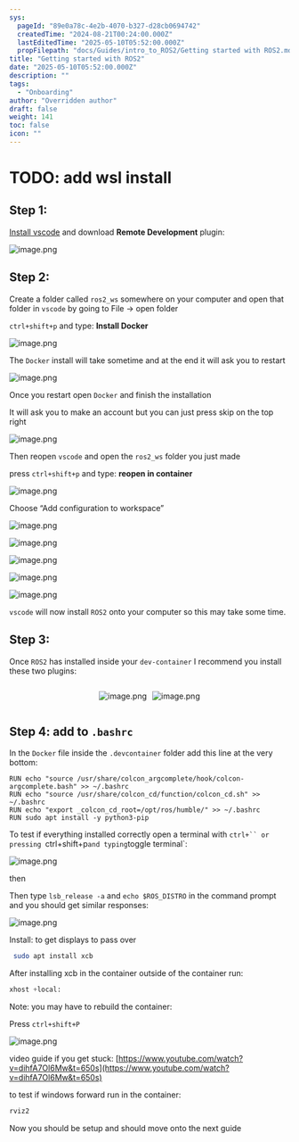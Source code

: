 ```yaml
---
sys:
  pageId: "89e0a78c-4e2b-4070-b327-d28cb0694742"
  createdTime: "2024-08-21T00:24:00.000Z"
  lastEditedTime: "2025-05-10T05:52:00.000Z"
  propFilepath: "docs/Guides/intro_to_ROS2/Getting started with ROS2.md"
title: "Getting started with ROS2"
date: "2025-05-10T05:52:00.000Z"
description: ""
tags:
  - "Onboarding"
author: "Overridden author"
draft: false
weight: 141
toc: false
icon: ""
---
```


# TODO: add wsl install

## Step 1:

[Install vscode](https://code.visualstudio.com/download) and download **Remote Development** plugin:

![image.png](https://prod-files-secure.s3.us-west-2.amazonaws.com/d518164a-d88e-44d1-a4ee-3adb3bd8bce0/efb52993-1881-4a40-b95e-6f020334f022/image.png?X-Amz-Algorithm=AWS4-HMAC-SHA256&X-Amz-Content-Sha256=UNSIGNED-PAYLOAD&X-Amz-Credential=ASIAZI2LB4663IDVUWFH%2F20250523%2Fus-west-2%2Fs3%2Faws4_request&X-Amz-Date=20250523T220820Z&X-Amz-Expires=3600&X-Amz-Security-Token=IQoJb3JpZ2luX2VjED4aCXVzLXdlc3QtMiJHMEUCIQDitn%2BswsfEW8BDee4qsNBCljPXDSvdktfbpYb369BWMwIgR%2BwDRBc3dNU4W1uquGVfvLEvZVq597FpkvyN2%2BLodVkqiAQI9%2F%2F%2F%2F%2F%2F%2F%2F%2F%2F%2FARAAGgw2Mzc0MjMxODM4MDUiDKC%2FMFynsy8YrBDQOCrcA6O7HD5LzDnVfOhmh6t9jtdKBcnR8y2fBjfO3kwpI4yGPzVIOGrhHb2nlh%2FtSM6XWLSllCu9Eagj1ouVF5UUzu4o46FaC%2FyhudGiYopZLpgjSrI7zuHVSjkrefsNXcgJ%2FLB6aE4HX8RSxxa8YlcNSihGsnqs4VNu9%2B6%2FIS7ZB%2FhsDIQItHw7yDIdFUN%2FrJSLeCuhFvbO6FSrf3oW8FqyzzqphXUDs5Pfzgw09JteVdE84ekFUTfOKtzuhE1Y2hgVcm%2BfKt4r3JYadr0inprgIXkHxAjYQjQPoFFrUuFN4NdepBfwZz%2BDgM3j65z0Jq58nHf21hawcU7TgCxg1ct4oufBeU5XMw0wDnweUymLRw3HSJvTDOYyVLlmNfLoZk6OEds%2BFwbv%2Bi6X5%2Fbd4B113NcOeLBfdvtmGFwn4cGE4iHZpW8fmdMC3wHnKKdHKCda6hvyBSZ98ivLK0bu0wPDryp0aG5HRqc73EHG%2FSLUdWIA%2BW7fvI2pUTaqjGRCpwbKtjywJkHkS40slflQcvSNBbLJHfE4Ol2%2Fb4BxpKENQvq40CylqP1DjDa7dqtH82FHDUshcaOr%2Fp7KSk7T8XWKWzlwEsqmMTB8ml7YMnqdvSPYTO396ffladkuX2qgML7Yw8EGOqUBdig3%2BgJ%2F%2Fgg%2BIM5WKX08CKI%2ByAJx0dVkYvLOBRZ2YfElZ8I5tg8Dwhu4PFJeMtnfdjRAA4pU9Mh9L6ygGjedqNTWDTvE2nc3HEoYzl2m1rh2tJATyJ2s%2FinVfCWyrTVRir8RZN3bcQzqrHQ6rIIKhonwqWcllKHZH%2F1LxNK7EaB%2B4hqWXwI2gZerZ%2Bwd9SECbfyCYXx0A5CZVxZY4EZ5UIyjlds4&X-Amz-Signature=04ed46fb20009eb791d0079b0a620df4f12cd947d8a3a4c4612efac603998fcf&X-Amz-SignedHeaders=host&x-id=GetObject)

## Step 2:

Create a folder called `ros2_ws` somewhere on your computer and open that folder in `vscode` by going to File → open folder 

`ctrl+shift+p` and type: **Install Docker**

![image.png](https://prod-files-secure.s3.us-west-2.amazonaws.com/d518164a-d88e-44d1-a4ee-3adb3bd8bce0/2269dc0e-1cd5-47ff-bceb-c04ad9b2eab0/image.png?X-Amz-Algorithm=AWS4-HMAC-SHA256&X-Amz-Content-Sha256=UNSIGNED-PAYLOAD&X-Amz-Credential=ASIAZI2LB4663IDVUWFH%2F20250523%2Fus-west-2%2Fs3%2Faws4_request&X-Amz-Date=20250523T220820Z&X-Amz-Expires=3600&X-Amz-Security-Token=IQoJb3JpZ2luX2VjED4aCXVzLXdlc3QtMiJHMEUCIQDitn%2BswsfEW8BDee4qsNBCljPXDSvdktfbpYb369BWMwIgR%2BwDRBc3dNU4W1uquGVfvLEvZVq597FpkvyN2%2BLodVkqiAQI9%2F%2F%2F%2F%2F%2F%2F%2F%2F%2F%2FARAAGgw2Mzc0MjMxODM4MDUiDKC%2FMFynsy8YrBDQOCrcA6O7HD5LzDnVfOhmh6t9jtdKBcnR8y2fBjfO3kwpI4yGPzVIOGrhHb2nlh%2FtSM6XWLSllCu9Eagj1ouVF5UUzu4o46FaC%2FyhudGiYopZLpgjSrI7zuHVSjkrefsNXcgJ%2FLB6aE4HX8RSxxa8YlcNSihGsnqs4VNu9%2B6%2FIS7ZB%2FhsDIQItHw7yDIdFUN%2FrJSLeCuhFvbO6FSrf3oW8FqyzzqphXUDs5Pfzgw09JteVdE84ekFUTfOKtzuhE1Y2hgVcm%2BfKt4r3JYadr0inprgIXkHxAjYQjQPoFFrUuFN4NdepBfwZz%2BDgM3j65z0Jq58nHf21hawcU7TgCxg1ct4oufBeU5XMw0wDnweUymLRw3HSJvTDOYyVLlmNfLoZk6OEds%2BFwbv%2Bi6X5%2Fbd4B113NcOeLBfdvtmGFwn4cGE4iHZpW8fmdMC3wHnKKdHKCda6hvyBSZ98ivLK0bu0wPDryp0aG5HRqc73EHG%2FSLUdWIA%2BW7fvI2pUTaqjGRCpwbKtjywJkHkS40slflQcvSNBbLJHfE4Ol2%2Fb4BxpKENQvq40CylqP1DjDa7dqtH82FHDUshcaOr%2Fp7KSk7T8XWKWzlwEsqmMTB8ml7YMnqdvSPYTO396ffladkuX2qgML7Yw8EGOqUBdig3%2BgJ%2F%2Fgg%2BIM5WKX08CKI%2ByAJx0dVkYvLOBRZ2YfElZ8I5tg8Dwhu4PFJeMtnfdjRAA4pU9Mh9L6ygGjedqNTWDTvE2nc3HEoYzl2m1rh2tJATyJ2s%2FinVfCWyrTVRir8RZN3bcQzqrHQ6rIIKhonwqWcllKHZH%2F1LxNK7EaB%2B4hqWXwI2gZerZ%2Bwd9SECbfyCYXx0A5CZVxZY4EZ5UIyjlds4&X-Amz-Signature=d7f14fd960db7eed7124d48f1a36f69d84e16287a028e0e25832666c315ce327&X-Amz-SignedHeaders=host&x-id=GetObject)

The `Docker` install will take sometime and at the end it will ask you to restart

![image.png](https://prod-files-secure.s3.us-west-2.amazonaws.com/d518164a-d88e-44d1-a4ee-3adb3bd8bce0/ed233f78-be33-4b1f-b89c-9c346c0e961e/image.png?X-Amz-Algorithm=AWS4-HMAC-SHA256&X-Amz-Content-Sha256=UNSIGNED-PAYLOAD&X-Amz-Credential=ASIAZI2LB4663IDVUWFH%2F20250523%2Fus-west-2%2Fs3%2Faws4_request&X-Amz-Date=20250523T220820Z&X-Amz-Expires=3600&X-Amz-Security-Token=IQoJb3JpZ2luX2VjED4aCXVzLXdlc3QtMiJHMEUCIQDitn%2BswsfEW8BDee4qsNBCljPXDSvdktfbpYb369BWMwIgR%2BwDRBc3dNU4W1uquGVfvLEvZVq597FpkvyN2%2BLodVkqiAQI9%2F%2F%2F%2F%2F%2F%2F%2F%2F%2F%2FARAAGgw2Mzc0MjMxODM4MDUiDKC%2FMFynsy8YrBDQOCrcA6O7HD5LzDnVfOhmh6t9jtdKBcnR8y2fBjfO3kwpI4yGPzVIOGrhHb2nlh%2FtSM6XWLSllCu9Eagj1ouVF5UUzu4o46FaC%2FyhudGiYopZLpgjSrI7zuHVSjkrefsNXcgJ%2FLB6aE4HX8RSxxa8YlcNSihGsnqs4VNu9%2B6%2FIS7ZB%2FhsDIQItHw7yDIdFUN%2FrJSLeCuhFvbO6FSrf3oW8FqyzzqphXUDs5Pfzgw09JteVdE84ekFUTfOKtzuhE1Y2hgVcm%2BfKt4r3JYadr0inprgIXkHxAjYQjQPoFFrUuFN4NdepBfwZz%2BDgM3j65z0Jq58nHf21hawcU7TgCxg1ct4oufBeU5XMw0wDnweUymLRw3HSJvTDOYyVLlmNfLoZk6OEds%2BFwbv%2Bi6X5%2Fbd4B113NcOeLBfdvtmGFwn4cGE4iHZpW8fmdMC3wHnKKdHKCda6hvyBSZ98ivLK0bu0wPDryp0aG5HRqc73EHG%2FSLUdWIA%2BW7fvI2pUTaqjGRCpwbKtjywJkHkS40slflQcvSNBbLJHfE4Ol2%2Fb4BxpKENQvq40CylqP1DjDa7dqtH82FHDUshcaOr%2Fp7KSk7T8XWKWzlwEsqmMTB8ml7YMnqdvSPYTO396ffladkuX2qgML7Yw8EGOqUBdig3%2BgJ%2F%2Fgg%2BIM5WKX08CKI%2ByAJx0dVkYvLOBRZ2YfElZ8I5tg8Dwhu4PFJeMtnfdjRAA4pU9Mh9L6ygGjedqNTWDTvE2nc3HEoYzl2m1rh2tJATyJ2s%2FinVfCWyrTVRir8RZN3bcQzqrHQ6rIIKhonwqWcllKHZH%2F1LxNK7EaB%2B4hqWXwI2gZerZ%2Bwd9SECbfyCYXx0A5CZVxZY4EZ5UIyjlds4&X-Amz-Signature=f576618d370bdde7f4b1cc19819d913653f25b37fcf036790251d38ceccd543d&X-Amz-SignedHeaders=host&x-id=GetObject)

Once you restart open `Docker` and finish the installation

It will ask you to make an account but you can just press skip on the top right

![image.png](https://prod-files-secure.s3.us-west-2.amazonaws.com/d518164a-d88e-44d1-a4ee-3adb3bd8bce0/21010ad9-1659-4fd9-9f59-9932a09b2a3d/image.png?X-Amz-Algorithm=AWS4-HMAC-SHA256&X-Amz-Content-Sha256=UNSIGNED-PAYLOAD&X-Amz-Credential=ASIAZI2LB4663IDVUWFH%2F20250523%2Fus-west-2%2Fs3%2Faws4_request&X-Amz-Date=20250523T220820Z&X-Amz-Expires=3600&X-Amz-Security-Token=IQoJb3JpZ2luX2VjED4aCXVzLXdlc3QtMiJHMEUCIQDitn%2BswsfEW8BDee4qsNBCljPXDSvdktfbpYb369BWMwIgR%2BwDRBc3dNU4W1uquGVfvLEvZVq597FpkvyN2%2BLodVkqiAQI9%2F%2F%2F%2F%2F%2F%2F%2F%2F%2F%2FARAAGgw2Mzc0MjMxODM4MDUiDKC%2FMFynsy8YrBDQOCrcA6O7HD5LzDnVfOhmh6t9jtdKBcnR8y2fBjfO3kwpI4yGPzVIOGrhHb2nlh%2FtSM6XWLSllCu9Eagj1ouVF5UUzu4o46FaC%2FyhudGiYopZLpgjSrI7zuHVSjkrefsNXcgJ%2FLB6aE4HX8RSxxa8YlcNSihGsnqs4VNu9%2B6%2FIS7ZB%2FhsDIQItHw7yDIdFUN%2FrJSLeCuhFvbO6FSrf3oW8FqyzzqphXUDs5Pfzgw09JteVdE84ekFUTfOKtzuhE1Y2hgVcm%2BfKt4r3JYadr0inprgIXkHxAjYQjQPoFFrUuFN4NdepBfwZz%2BDgM3j65z0Jq58nHf21hawcU7TgCxg1ct4oufBeU5XMw0wDnweUymLRw3HSJvTDOYyVLlmNfLoZk6OEds%2BFwbv%2Bi6X5%2Fbd4B113NcOeLBfdvtmGFwn4cGE4iHZpW8fmdMC3wHnKKdHKCda6hvyBSZ98ivLK0bu0wPDryp0aG5HRqc73EHG%2FSLUdWIA%2BW7fvI2pUTaqjGRCpwbKtjywJkHkS40slflQcvSNBbLJHfE4Ol2%2Fb4BxpKENQvq40CylqP1DjDa7dqtH82FHDUshcaOr%2Fp7KSk7T8XWKWzlwEsqmMTB8ml7YMnqdvSPYTO396ffladkuX2qgML7Yw8EGOqUBdig3%2BgJ%2F%2Fgg%2BIM5WKX08CKI%2ByAJx0dVkYvLOBRZ2YfElZ8I5tg8Dwhu4PFJeMtnfdjRAA4pU9Mh9L6ygGjedqNTWDTvE2nc3HEoYzl2m1rh2tJATyJ2s%2FinVfCWyrTVRir8RZN3bcQzqrHQ6rIIKhonwqWcllKHZH%2F1LxNK7EaB%2B4hqWXwI2gZerZ%2Bwd9SECbfyCYXx0A5CZVxZY4EZ5UIyjlds4&X-Amz-Signature=65cf5b808b1420969bfb24871e7009920978770b49acffa22d7b1b98218d30a1&X-Amz-SignedHeaders=host&x-id=GetObject)

Then reopen `vscode` and open the `ros2_ws` folder you just made

press `ctrl+shift+p` and type: **reopen in container**

![image.png](https://prod-files-secure.s3.us-west-2.amazonaws.com/d518164a-d88e-44d1-a4ee-3adb3bd8bce0/4e93b8c2-41ad-488c-8095-c74205196118/image.png?X-Amz-Algorithm=AWS4-HMAC-SHA256&X-Amz-Content-Sha256=UNSIGNED-PAYLOAD&X-Amz-Credential=ASIAZI2LB4663IDVUWFH%2F20250523%2Fus-west-2%2Fs3%2Faws4_request&X-Amz-Date=20250523T220820Z&X-Amz-Expires=3600&X-Amz-Security-Token=IQoJb3JpZ2luX2VjED4aCXVzLXdlc3QtMiJHMEUCIQDitn%2BswsfEW8BDee4qsNBCljPXDSvdktfbpYb369BWMwIgR%2BwDRBc3dNU4W1uquGVfvLEvZVq597FpkvyN2%2BLodVkqiAQI9%2F%2F%2F%2F%2F%2F%2F%2F%2F%2F%2FARAAGgw2Mzc0MjMxODM4MDUiDKC%2FMFynsy8YrBDQOCrcA6O7HD5LzDnVfOhmh6t9jtdKBcnR8y2fBjfO3kwpI4yGPzVIOGrhHb2nlh%2FtSM6XWLSllCu9Eagj1ouVF5UUzu4o46FaC%2FyhudGiYopZLpgjSrI7zuHVSjkrefsNXcgJ%2FLB6aE4HX8RSxxa8YlcNSihGsnqs4VNu9%2B6%2FIS7ZB%2FhsDIQItHw7yDIdFUN%2FrJSLeCuhFvbO6FSrf3oW8FqyzzqphXUDs5Pfzgw09JteVdE84ekFUTfOKtzuhE1Y2hgVcm%2BfKt4r3JYadr0inprgIXkHxAjYQjQPoFFrUuFN4NdepBfwZz%2BDgM3j65z0Jq58nHf21hawcU7TgCxg1ct4oufBeU5XMw0wDnweUymLRw3HSJvTDOYyVLlmNfLoZk6OEds%2BFwbv%2Bi6X5%2Fbd4B113NcOeLBfdvtmGFwn4cGE4iHZpW8fmdMC3wHnKKdHKCda6hvyBSZ98ivLK0bu0wPDryp0aG5HRqc73EHG%2FSLUdWIA%2BW7fvI2pUTaqjGRCpwbKtjywJkHkS40slflQcvSNBbLJHfE4Ol2%2Fb4BxpKENQvq40CylqP1DjDa7dqtH82FHDUshcaOr%2Fp7KSk7T8XWKWzlwEsqmMTB8ml7YMnqdvSPYTO396ffladkuX2qgML7Yw8EGOqUBdig3%2BgJ%2F%2Fgg%2BIM5WKX08CKI%2ByAJx0dVkYvLOBRZ2YfElZ8I5tg8Dwhu4PFJeMtnfdjRAA4pU9Mh9L6ygGjedqNTWDTvE2nc3HEoYzl2m1rh2tJATyJ2s%2FinVfCWyrTVRir8RZN3bcQzqrHQ6rIIKhonwqWcllKHZH%2F1LxNK7EaB%2B4hqWXwI2gZerZ%2Bwd9SECbfyCYXx0A5CZVxZY4EZ5UIyjlds4&X-Amz-Signature=2ba3d674f2ff0115b455dca2fa510fde6a5d76440870730dfa5e76037a74e5d7&X-Amz-SignedHeaders=host&x-id=GetObject)

Choose “Add configuration to workspace”

![image.png](https://prod-files-secure.s3.us-west-2.amazonaws.com/d518164a-d88e-44d1-a4ee-3adb3bd8bce0/9560b282-5060-4989-ba37-97e7b2c22476/image.png?X-Amz-Algorithm=AWS4-HMAC-SHA256&X-Amz-Content-Sha256=UNSIGNED-PAYLOAD&X-Amz-Credential=ASIAZI2LB4663IDVUWFH%2F20250523%2Fus-west-2%2Fs3%2Faws4_request&X-Amz-Date=20250523T220820Z&X-Amz-Expires=3600&X-Amz-Security-Token=IQoJb3JpZ2luX2VjED4aCXVzLXdlc3QtMiJHMEUCIQDitn%2BswsfEW8BDee4qsNBCljPXDSvdktfbpYb369BWMwIgR%2BwDRBc3dNU4W1uquGVfvLEvZVq597FpkvyN2%2BLodVkqiAQI9%2F%2F%2F%2F%2F%2F%2F%2F%2F%2F%2FARAAGgw2Mzc0MjMxODM4MDUiDKC%2FMFynsy8YrBDQOCrcA6O7HD5LzDnVfOhmh6t9jtdKBcnR8y2fBjfO3kwpI4yGPzVIOGrhHb2nlh%2FtSM6XWLSllCu9Eagj1ouVF5UUzu4o46FaC%2FyhudGiYopZLpgjSrI7zuHVSjkrefsNXcgJ%2FLB6aE4HX8RSxxa8YlcNSihGsnqs4VNu9%2B6%2FIS7ZB%2FhsDIQItHw7yDIdFUN%2FrJSLeCuhFvbO6FSrf3oW8FqyzzqphXUDs5Pfzgw09JteVdE84ekFUTfOKtzuhE1Y2hgVcm%2BfKt4r3JYadr0inprgIXkHxAjYQjQPoFFrUuFN4NdepBfwZz%2BDgM3j65z0Jq58nHf21hawcU7TgCxg1ct4oufBeU5XMw0wDnweUymLRw3HSJvTDOYyVLlmNfLoZk6OEds%2BFwbv%2Bi6X5%2Fbd4B113NcOeLBfdvtmGFwn4cGE4iHZpW8fmdMC3wHnKKdHKCda6hvyBSZ98ivLK0bu0wPDryp0aG5HRqc73EHG%2FSLUdWIA%2BW7fvI2pUTaqjGRCpwbKtjywJkHkS40slflQcvSNBbLJHfE4Ol2%2Fb4BxpKENQvq40CylqP1DjDa7dqtH82FHDUshcaOr%2Fp7KSk7T8XWKWzlwEsqmMTB8ml7YMnqdvSPYTO396ffladkuX2qgML7Yw8EGOqUBdig3%2BgJ%2F%2Fgg%2BIM5WKX08CKI%2ByAJx0dVkYvLOBRZ2YfElZ8I5tg8Dwhu4PFJeMtnfdjRAA4pU9Mh9L6ygGjedqNTWDTvE2nc3HEoYzl2m1rh2tJATyJ2s%2FinVfCWyrTVRir8RZN3bcQzqrHQ6rIIKhonwqWcllKHZH%2F1LxNK7EaB%2B4hqWXwI2gZerZ%2Bwd9SECbfyCYXx0A5CZVxZY4EZ5UIyjlds4&X-Amz-Signature=e9d360d76c3e87de32883bb698ccc21c407bbeb83e118c96db1246df16e5d74b&X-Amz-SignedHeaders=host&x-id=GetObject)

![image.png](https://prod-files-secure.s3.us-west-2.amazonaws.com/d518164a-d88e-44d1-a4ee-3adb3bd8bce0/2ee63f81-886b-48e8-a553-dc6e5eac99e4/image.png?X-Amz-Algorithm=AWS4-HMAC-SHA256&X-Amz-Content-Sha256=UNSIGNED-PAYLOAD&X-Amz-Credential=ASIAZI2LB4663IDVUWFH%2F20250523%2Fus-west-2%2Fs3%2Faws4_request&X-Amz-Date=20250523T220820Z&X-Amz-Expires=3600&X-Amz-Security-Token=IQoJb3JpZ2luX2VjED4aCXVzLXdlc3QtMiJHMEUCIQDitn%2BswsfEW8BDee4qsNBCljPXDSvdktfbpYb369BWMwIgR%2BwDRBc3dNU4W1uquGVfvLEvZVq597FpkvyN2%2BLodVkqiAQI9%2F%2F%2F%2F%2F%2F%2F%2F%2F%2F%2FARAAGgw2Mzc0MjMxODM4MDUiDKC%2FMFynsy8YrBDQOCrcA6O7HD5LzDnVfOhmh6t9jtdKBcnR8y2fBjfO3kwpI4yGPzVIOGrhHb2nlh%2FtSM6XWLSllCu9Eagj1ouVF5UUzu4o46FaC%2FyhudGiYopZLpgjSrI7zuHVSjkrefsNXcgJ%2FLB6aE4HX8RSxxa8YlcNSihGsnqs4VNu9%2B6%2FIS7ZB%2FhsDIQItHw7yDIdFUN%2FrJSLeCuhFvbO6FSrf3oW8FqyzzqphXUDs5Pfzgw09JteVdE84ekFUTfOKtzuhE1Y2hgVcm%2BfKt4r3JYadr0inprgIXkHxAjYQjQPoFFrUuFN4NdepBfwZz%2BDgM3j65z0Jq58nHf21hawcU7TgCxg1ct4oufBeU5XMw0wDnweUymLRw3HSJvTDOYyVLlmNfLoZk6OEds%2BFwbv%2Bi6X5%2Fbd4B113NcOeLBfdvtmGFwn4cGE4iHZpW8fmdMC3wHnKKdHKCda6hvyBSZ98ivLK0bu0wPDryp0aG5HRqc73EHG%2FSLUdWIA%2BW7fvI2pUTaqjGRCpwbKtjywJkHkS40slflQcvSNBbLJHfE4Ol2%2Fb4BxpKENQvq40CylqP1DjDa7dqtH82FHDUshcaOr%2Fp7KSk7T8XWKWzlwEsqmMTB8ml7YMnqdvSPYTO396ffladkuX2qgML7Yw8EGOqUBdig3%2BgJ%2F%2Fgg%2BIM5WKX08CKI%2ByAJx0dVkYvLOBRZ2YfElZ8I5tg8Dwhu4PFJeMtnfdjRAA4pU9Mh9L6ygGjedqNTWDTvE2nc3HEoYzl2m1rh2tJATyJ2s%2FinVfCWyrTVRir8RZN3bcQzqrHQ6rIIKhonwqWcllKHZH%2F1LxNK7EaB%2B4hqWXwI2gZerZ%2Bwd9SECbfyCYXx0A5CZVxZY4EZ5UIyjlds4&X-Amz-Signature=ccf6d22564ed4c247b91b764e1c0a0947b6cf8507b4f668dd0a3f701886a0a2b&X-Amz-SignedHeaders=host&x-id=GetObject)

![image.png](https://prod-files-secure.s3.us-west-2.amazonaws.com/d518164a-d88e-44d1-a4ee-3adb3bd8bce0/ae1580b2-b048-407e-aed9-b584224a7a04/image.png?X-Amz-Algorithm=AWS4-HMAC-SHA256&X-Amz-Content-Sha256=UNSIGNED-PAYLOAD&X-Amz-Credential=ASIAZI2LB4663IDVUWFH%2F20250523%2Fus-west-2%2Fs3%2Faws4_request&X-Amz-Date=20250523T220820Z&X-Amz-Expires=3600&X-Amz-Security-Token=IQoJb3JpZ2luX2VjED4aCXVzLXdlc3QtMiJHMEUCIQDitn%2BswsfEW8BDee4qsNBCljPXDSvdktfbpYb369BWMwIgR%2BwDRBc3dNU4W1uquGVfvLEvZVq597FpkvyN2%2BLodVkqiAQI9%2F%2F%2F%2F%2F%2F%2F%2F%2F%2F%2FARAAGgw2Mzc0MjMxODM4MDUiDKC%2FMFynsy8YrBDQOCrcA6O7HD5LzDnVfOhmh6t9jtdKBcnR8y2fBjfO3kwpI4yGPzVIOGrhHb2nlh%2FtSM6XWLSllCu9Eagj1ouVF5UUzu4o46FaC%2FyhudGiYopZLpgjSrI7zuHVSjkrefsNXcgJ%2FLB6aE4HX8RSxxa8YlcNSihGsnqs4VNu9%2B6%2FIS7ZB%2FhsDIQItHw7yDIdFUN%2FrJSLeCuhFvbO6FSrf3oW8FqyzzqphXUDs5Pfzgw09JteVdE84ekFUTfOKtzuhE1Y2hgVcm%2BfKt4r3JYadr0inprgIXkHxAjYQjQPoFFrUuFN4NdepBfwZz%2BDgM3j65z0Jq58nHf21hawcU7TgCxg1ct4oufBeU5XMw0wDnweUymLRw3HSJvTDOYyVLlmNfLoZk6OEds%2BFwbv%2Bi6X5%2Fbd4B113NcOeLBfdvtmGFwn4cGE4iHZpW8fmdMC3wHnKKdHKCda6hvyBSZ98ivLK0bu0wPDryp0aG5HRqc73EHG%2FSLUdWIA%2BW7fvI2pUTaqjGRCpwbKtjywJkHkS40slflQcvSNBbLJHfE4Ol2%2Fb4BxpKENQvq40CylqP1DjDa7dqtH82FHDUshcaOr%2Fp7KSk7T8XWKWzlwEsqmMTB8ml7YMnqdvSPYTO396ffladkuX2qgML7Yw8EGOqUBdig3%2BgJ%2F%2Fgg%2BIM5WKX08CKI%2ByAJx0dVkYvLOBRZ2YfElZ8I5tg8Dwhu4PFJeMtnfdjRAA4pU9Mh9L6ygGjedqNTWDTvE2nc3HEoYzl2m1rh2tJATyJ2s%2FinVfCWyrTVRir8RZN3bcQzqrHQ6rIIKhonwqWcllKHZH%2F1LxNK7EaB%2B4hqWXwI2gZerZ%2Bwd9SECbfyCYXx0A5CZVxZY4EZ5UIyjlds4&X-Amz-Signature=a5d7849f2321968ab885681e105615e88ca95b6f2a8f52e4afaddbd70ed54b6b&X-Amz-SignedHeaders=host&x-id=GetObject)

![image.png](https://prod-files-secure.s3.us-west-2.amazonaws.com/d518164a-d88e-44d1-a4ee-3adb3bd8bce0/53255b28-f75e-430f-b9e3-c0ac8577e42b/image.png?X-Amz-Algorithm=AWS4-HMAC-SHA256&X-Amz-Content-Sha256=UNSIGNED-PAYLOAD&X-Amz-Credential=ASIAZI2LB4663IDVUWFH%2F20250523%2Fus-west-2%2Fs3%2Faws4_request&X-Amz-Date=20250523T220820Z&X-Amz-Expires=3600&X-Amz-Security-Token=IQoJb3JpZ2luX2VjED4aCXVzLXdlc3QtMiJHMEUCIQDitn%2BswsfEW8BDee4qsNBCljPXDSvdktfbpYb369BWMwIgR%2BwDRBc3dNU4W1uquGVfvLEvZVq597FpkvyN2%2BLodVkqiAQI9%2F%2F%2F%2F%2F%2F%2F%2F%2F%2F%2FARAAGgw2Mzc0MjMxODM4MDUiDKC%2FMFynsy8YrBDQOCrcA6O7HD5LzDnVfOhmh6t9jtdKBcnR8y2fBjfO3kwpI4yGPzVIOGrhHb2nlh%2FtSM6XWLSllCu9Eagj1ouVF5UUzu4o46FaC%2FyhudGiYopZLpgjSrI7zuHVSjkrefsNXcgJ%2FLB6aE4HX8RSxxa8YlcNSihGsnqs4VNu9%2B6%2FIS7ZB%2FhsDIQItHw7yDIdFUN%2FrJSLeCuhFvbO6FSrf3oW8FqyzzqphXUDs5Pfzgw09JteVdE84ekFUTfOKtzuhE1Y2hgVcm%2BfKt4r3JYadr0inprgIXkHxAjYQjQPoFFrUuFN4NdepBfwZz%2BDgM3j65z0Jq58nHf21hawcU7TgCxg1ct4oufBeU5XMw0wDnweUymLRw3HSJvTDOYyVLlmNfLoZk6OEds%2BFwbv%2Bi6X5%2Fbd4B113NcOeLBfdvtmGFwn4cGE4iHZpW8fmdMC3wHnKKdHKCda6hvyBSZ98ivLK0bu0wPDryp0aG5HRqc73EHG%2FSLUdWIA%2BW7fvI2pUTaqjGRCpwbKtjywJkHkS40slflQcvSNBbLJHfE4Ol2%2Fb4BxpKENQvq40CylqP1DjDa7dqtH82FHDUshcaOr%2Fp7KSk7T8XWKWzlwEsqmMTB8ml7YMnqdvSPYTO396ffladkuX2qgML7Yw8EGOqUBdig3%2BgJ%2F%2Fgg%2BIM5WKX08CKI%2ByAJx0dVkYvLOBRZ2YfElZ8I5tg8Dwhu4PFJeMtnfdjRAA4pU9Mh9L6ygGjedqNTWDTvE2nc3HEoYzl2m1rh2tJATyJ2s%2FinVfCWyrTVRir8RZN3bcQzqrHQ6rIIKhonwqWcllKHZH%2F1LxNK7EaB%2B4hqWXwI2gZerZ%2Bwd9SECbfyCYXx0A5CZVxZY4EZ5UIyjlds4&X-Amz-Signature=95533fdeca4665110b3827c7dce9227c56295570dc16f3ced989d4abb3f5ca22&X-Amz-SignedHeaders=host&x-id=GetObject)

![image.png](https://prod-files-secure.s3.us-west-2.amazonaws.com/d518164a-d88e-44d1-a4ee-3adb3bd8bce0/7c562767-5af9-4ffb-97d1-327bcdf4ee00/image.png?X-Amz-Algorithm=AWS4-HMAC-SHA256&X-Amz-Content-Sha256=UNSIGNED-PAYLOAD&X-Amz-Credential=ASIAZI2LB4663IDVUWFH%2F20250523%2Fus-west-2%2Fs3%2Faws4_request&X-Amz-Date=20250523T220820Z&X-Amz-Expires=3600&X-Amz-Security-Token=IQoJb3JpZ2luX2VjED4aCXVzLXdlc3QtMiJHMEUCIQDitn%2BswsfEW8BDee4qsNBCljPXDSvdktfbpYb369BWMwIgR%2BwDRBc3dNU4W1uquGVfvLEvZVq597FpkvyN2%2BLodVkqiAQI9%2F%2F%2F%2F%2F%2F%2F%2F%2F%2F%2FARAAGgw2Mzc0MjMxODM4MDUiDKC%2FMFynsy8YrBDQOCrcA6O7HD5LzDnVfOhmh6t9jtdKBcnR8y2fBjfO3kwpI4yGPzVIOGrhHb2nlh%2FtSM6XWLSllCu9Eagj1ouVF5UUzu4o46FaC%2FyhudGiYopZLpgjSrI7zuHVSjkrefsNXcgJ%2FLB6aE4HX8RSxxa8YlcNSihGsnqs4VNu9%2B6%2FIS7ZB%2FhsDIQItHw7yDIdFUN%2FrJSLeCuhFvbO6FSrf3oW8FqyzzqphXUDs5Pfzgw09JteVdE84ekFUTfOKtzuhE1Y2hgVcm%2BfKt4r3JYadr0inprgIXkHxAjYQjQPoFFrUuFN4NdepBfwZz%2BDgM3j65z0Jq58nHf21hawcU7TgCxg1ct4oufBeU5XMw0wDnweUymLRw3HSJvTDOYyVLlmNfLoZk6OEds%2BFwbv%2Bi6X5%2Fbd4B113NcOeLBfdvtmGFwn4cGE4iHZpW8fmdMC3wHnKKdHKCda6hvyBSZ98ivLK0bu0wPDryp0aG5HRqc73EHG%2FSLUdWIA%2BW7fvI2pUTaqjGRCpwbKtjywJkHkS40slflQcvSNBbLJHfE4Ol2%2Fb4BxpKENQvq40CylqP1DjDa7dqtH82FHDUshcaOr%2Fp7KSk7T8XWKWzlwEsqmMTB8ml7YMnqdvSPYTO396ffladkuX2qgML7Yw8EGOqUBdig3%2BgJ%2F%2Fgg%2BIM5WKX08CKI%2ByAJx0dVkYvLOBRZ2YfElZ8I5tg8Dwhu4PFJeMtnfdjRAA4pU9Mh9L6ygGjedqNTWDTvE2nc3HEoYzl2m1rh2tJATyJ2s%2FinVfCWyrTVRir8RZN3bcQzqrHQ6rIIKhonwqWcllKHZH%2F1LxNK7EaB%2B4hqWXwI2gZerZ%2Bwd9SECbfyCYXx0A5CZVxZY4EZ5UIyjlds4&X-Amz-Signature=dca957a0843844bdd5408e8ffcf214f0a4f67753aedd0dc24c1bcb3c38844e8a&X-Amz-SignedHeaders=host&x-id=GetObject)

`vscode` will now install `ROS2` onto your computer so this may take some time.

## Step 3:

Once `ROS2` has installed inside your `dev-container` I recommend you install these two plugins:

<div style="display: flex;flex-direction: row; column-gap:10px; max-width: 630px;justify-content: center;">
<div>

![image.png](https://prod-files-secure.s3.us-west-2.amazonaws.com/d518164a-d88e-44d1-a4ee-3adb3bd8bce0/3fc3d550-5a54-4ba1-ba6b-faa01cdb7369/image.png?X-Amz-Algorithm=AWS4-HMAC-SHA256&X-Amz-Content-Sha256=UNSIGNED-PAYLOAD&X-Amz-Credential=ASIAZI2LB466247XDDVQ%2F20250523%2Fus-west-2%2Fs3%2Faws4_request&X-Amz-Date=20250523T220823Z&X-Amz-Expires=3600&X-Amz-Security-Token=IQoJb3JpZ2luX2VjED4aCXVzLXdlc3QtMiJHMEUCIE0V5v9JSWnzE22LmV9h3ZIJWYCB9cBV7VPBA9mxC1LfAiEAtFbp%2BUDv%2FTLznj7O1ds4SCbQO5L%2BGZ7wVizUvl%2BoekQqiAQI9%2F%2F%2F%2F%2F%2F%2F%2F%2F%2F%2FARAAGgw2Mzc0MjMxODM4MDUiDI6Jg7n4%2BFAaXyzYYircAz%2FAldGOfuntXo78UYhOZBN6QqgOS%2Bq67DHoFpQ%2BFutquJkVynQDH9qYIP3HoBKaju9M7DtQxU2MuCY2qMXmP%2BcwApc3gk0omIF%2FLuQFnkGbkhM8W30R%2Fwbur%2B2J7heaOn8VXuu%2B%2BXIFMwagqeiigQtFlEZm6YooB8pnh3SIRLKwvejsY%2FtRJD7CySfRE5VmXKdEj%2F%2FuEmF6qpcg2S7iiafnKA2yIxrPBwIIdxWTpaJFEmIXVKWg%2FizzaxaTl%2BlGXGV4PHLTbiggaUAzSiLb4N4AaPhGTE6eb%2FIfgTk1dvrLWN6YzSMIStMULFL2X8IXJpDUT%2BmbSe8DgPiPWXOlDKqwM1Pmu6ptvft2A7I1O0PjDltLMDi5PObQiG0b4UJ5HU%2BAfASi899UGpdQCUa0pGWBlSzp0oDieMHc3d%2Fpue5N3FzwN6TiaQSqlON9BaS3fHMvhb9wnEo5r4aKs89Jl9mHw%2B7eFJ1EzcFI4T9icj07jU5O06PtPjjsfbZEgqFV8svMxYteSmitvNtbF2Jp6OwbfhfaTxatTArw39j8aG3a3ACAjR1VebYscOR0fbOk1KokL0wKl2GNpWo2ET04ZUcYWOR%2B7eLwNGgh87atvzZRs6DEdcksPnkWunQwMPnXw8EGOqUBQvfsaNNWp9X7rvRCYXYt7J%2BOMhRhfGtZVpohmhGVOQxKLHc5%2FavMlcuoKYxHhQe2ZTGiOK4Ry3UTBNcjIQXDvXLnZHEW56nIx4UQeJdOUKJw329TgUr8%2FWNFe%2FTk8T0lSa3FD%2BW7N1sQBU%2FKKdGJpCSlVcj1uiEYLm2Mzibv5ioFDO87eh3SBnNr7wRUNeao6bNWcvd0G2oiX%2F1e7KP4UOc18kgs&X-Amz-Signature=95e2875a98b54c93cc1526abd61acaa611972cffedccf06ae7d817cf4d8093a7&X-Amz-SignedHeaders=host&x-id=GetObject)

</div>
<div>

![image.png](https://prod-files-secure.s3.us-west-2.amazonaws.com/d518164a-d88e-44d1-a4ee-3adb3bd8bce0/d994cc66-13c2-4093-a5a3-f84cf4601a82/image.png?X-Amz-Algorithm=AWS4-HMAC-SHA256&X-Amz-Content-Sha256=UNSIGNED-PAYLOAD&X-Amz-Credential=ASIAZI2LB466XCKYPHMN%2F20250523%2Fus-west-2%2Fs3%2Faws4_request&X-Amz-Date=20250523T220823Z&X-Amz-Expires=3600&X-Amz-Security-Token=IQoJb3JpZ2luX2VjED4aCXVzLXdlc3QtMiJHMEUCIQD3FGzSlBMrvT8mIh4KX0pTcXJ0J5w91%2FhkRSXH%2FqcHNwIgVKzSF3FCdM1bdd5BCD3I9yqRmrST%2BnAxQnKTRQNEku0qiAQI9%2F%2F%2F%2F%2F%2F%2F%2F%2F%2F%2FARAAGgw2Mzc0MjMxODM4MDUiDLzvuoooiOHqs%2FXv1SrcAxRDARskfO3BOeErPUVuOX9LMC%2FIayADZ%2Fbl1PgHVCYMFBGwLzwQDeE%2FwHTYLBLlKfWuWZRibe728SpA2uNjK0zkCnMIy4ocROq4tSlf6VNKvgqyYa38ubNjALZSfvCfmp8LBBaGh7EIIz0Kl4za6GMOprULqED83OGgvOVic2NGboGi5k%2BEbU9062hhv8qOBplOor6f48P8gYAl2YzZZWV7USNBHmuyGC1lKGNdtlBlbut1Apjm2sX7BirH079bo8qV00Z%2BQ%2ByfhyYi2HPR3ln25MyDIyoqKaQpz4eI8G24QgQS8N6iyoKD3DE2k1uK03Hg6%2BcBhXe1IXPEdr70ldKgfgWmcRplF8SyhZVhGWcJ70vnfkiMw7h5b0OBMxdDiZoNMyGQ0R6QYF7kwJ9kfdSz7CNBB2iPWmXHf31On9rW%2FNiAz%2FaRnyb9vK5RrVVZ1geEuDhTe85Wr%2B2q5G2N%2FCb%2BCNeaLIwPnIdSeM%2FPGnkGQ2rSE7qIQTQ%2B1cUSMnxX4Ao6tMoQTc4V%2FxGv%2BqBDD69pYC15gsyBZi9OUkFSAddwJsLl8L28%2FUisglDkM%2FtnCO6lVu%2BwVwDH5pAsaEOQvsTeqxxpzf5ingcg2JSHIvTX82WwCktbpETfZKeiMPHXw8EGOqUB9S4op5Y6WVHkL7n0rMBVQG4wB%2Be8898sLWNflx77%2BXWVgIFQHGcNrDAJL1%2BlB9pmcdpSmm14rVRbANgBCduKl4LOD5F%2BNWHOt9Keyx2XXnTgrnHCOaRPqkedioCdjQhXgL4Wk5uwTu%2F3D1IaIsL05SIzopulleU543azvKO08UvK2Wg%2Fi74YU5ASVlAZN19s81D2NvvG0X%2Fo9HKLnGc%2BI2a4ESwQ&X-Amz-Signature=54738c6ef5ccdef88b1fb7f723bfd5fb44a37c5fa1563fa68a653f7652132c57&X-Amz-SignedHeaders=host&x-id=GetObject)

</div>
</div>

## Step 4: add to `.bashrc`

In the `Docker` file inside the `.devcontainer` folder add this line at the very bottom: 

```docker
RUN echo "source /usr/share/colcon_argcomplete/hook/colcon-argcomplete.bash" >> ~/.bashrc
RUN echo "source /usr/share/colcon_cd/function/colcon_cd.sh" >> ~/.bashrc
RUN echo "export _colcon_cd_root=/opt/ros/humble/" >> ~/.bashrc
RUN sudo apt install -y python3-pip 
```

To test if everything installed correctly open a terminal with `ctrl+`` or pressing `ctrl+shift+p` and typing `toggle terminal`:

![image.png](https://prod-files-secure.s3.us-west-2.amazonaws.com/d518164a-d88e-44d1-a4ee-3adb3bd8bce0/6a4943d8-b04e-4c02-9a58-775f3384d1a5/image.png?X-Amz-Algorithm=AWS4-HMAC-SHA256&X-Amz-Content-Sha256=UNSIGNED-PAYLOAD&X-Amz-Credential=ASIAZI2LB4663IDVUWFH%2F20250523%2Fus-west-2%2Fs3%2Faws4_request&X-Amz-Date=20250523T220820Z&X-Amz-Expires=3600&X-Amz-Security-Token=IQoJb3JpZ2luX2VjED4aCXVzLXdlc3QtMiJHMEUCIQDitn%2BswsfEW8BDee4qsNBCljPXDSvdktfbpYb369BWMwIgR%2BwDRBc3dNU4W1uquGVfvLEvZVq597FpkvyN2%2BLodVkqiAQI9%2F%2F%2F%2F%2F%2F%2F%2F%2F%2F%2FARAAGgw2Mzc0MjMxODM4MDUiDKC%2FMFynsy8YrBDQOCrcA6O7HD5LzDnVfOhmh6t9jtdKBcnR8y2fBjfO3kwpI4yGPzVIOGrhHb2nlh%2FtSM6XWLSllCu9Eagj1ouVF5UUzu4o46FaC%2FyhudGiYopZLpgjSrI7zuHVSjkrefsNXcgJ%2FLB6aE4HX8RSxxa8YlcNSihGsnqs4VNu9%2B6%2FIS7ZB%2FhsDIQItHw7yDIdFUN%2FrJSLeCuhFvbO6FSrf3oW8FqyzzqphXUDs5Pfzgw09JteVdE84ekFUTfOKtzuhE1Y2hgVcm%2BfKt4r3JYadr0inprgIXkHxAjYQjQPoFFrUuFN4NdepBfwZz%2BDgM3j65z0Jq58nHf21hawcU7TgCxg1ct4oufBeU5XMw0wDnweUymLRw3HSJvTDOYyVLlmNfLoZk6OEds%2BFwbv%2Bi6X5%2Fbd4B113NcOeLBfdvtmGFwn4cGE4iHZpW8fmdMC3wHnKKdHKCda6hvyBSZ98ivLK0bu0wPDryp0aG5HRqc73EHG%2FSLUdWIA%2BW7fvI2pUTaqjGRCpwbKtjywJkHkS40slflQcvSNBbLJHfE4Ol2%2Fb4BxpKENQvq40CylqP1DjDa7dqtH82FHDUshcaOr%2Fp7KSk7T8XWKWzlwEsqmMTB8ml7YMnqdvSPYTO396ffladkuX2qgML7Yw8EGOqUBdig3%2BgJ%2F%2Fgg%2BIM5WKX08CKI%2ByAJx0dVkYvLOBRZ2YfElZ8I5tg8Dwhu4PFJeMtnfdjRAA4pU9Mh9L6ygGjedqNTWDTvE2nc3HEoYzl2m1rh2tJATyJ2s%2FinVfCWyrTVRir8RZN3bcQzqrHQ6rIIKhonwqWcllKHZH%2F1LxNK7EaB%2B4hqWXwI2gZerZ%2Bwd9SECbfyCYXx0A5CZVxZY4EZ5UIyjlds4&X-Amz-Signature=6321f1260b6e7431e803d6326f0fd4e059176e9509fffb50c16bb816fa9f8893&X-Amz-SignedHeaders=host&x-id=GetObject)

then 

Then type `lsb_release -a` and `echo $ROS_DISTRO` in the command prompt and you should get similar responses:

![image.png](https://prod-files-secure.s3.us-west-2.amazonaws.com/d518164a-d88e-44d1-a4ee-3adb3bd8bce0/3e635dec-a805-4e85-8b9e-d000e5b71a4e/image.png?X-Amz-Algorithm=AWS4-HMAC-SHA256&X-Amz-Content-Sha256=UNSIGNED-PAYLOAD&X-Amz-Credential=ASIAZI2LB4663IDVUWFH%2F20250523%2Fus-west-2%2Fs3%2Faws4_request&X-Amz-Date=20250523T220820Z&X-Amz-Expires=3600&X-Amz-Security-Token=IQoJb3JpZ2luX2VjED4aCXVzLXdlc3QtMiJHMEUCIQDitn%2BswsfEW8BDee4qsNBCljPXDSvdktfbpYb369BWMwIgR%2BwDRBc3dNU4W1uquGVfvLEvZVq597FpkvyN2%2BLodVkqiAQI9%2F%2F%2F%2F%2F%2F%2F%2F%2F%2F%2FARAAGgw2Mzc0MjMxODM4MDUiDKC%2FMFynsy8YrBDQOCrcA6O7HD5LzDnVfOhmh6t9jtdKBcnR8y2fBjfO3kwpI4yGPzVIOGrhHb2nlh%2FtSM6XWLSllCu9Eagj1ouVF5UUzu4o46FaC%2FyhudGiYopZLpgjSrI7zuHVSjkrefsNXcgJ%2FLB6aE4HX8RSxxa8YlcNSihGsnqs4VNu9%2B6%2FIS7ZB%2FhsDIQItHw7yDIdFUN%2FrJSLeCuhFvbO6FSrf3oW8FqyzzqphXUDs5Pfzgw09JteVdE84ekFUTfOKtzuhE1Y2hgVcm%2BfKt4r3JYadr0inprgIXkHxAjYQjQPoFFrUuFN4NdepBfwZz%2BDgM3j65z0Jq58nHf21hawcU7TgCxg1ct4oufBeU5XMw0wDnweUymLRw3HSJvTDOYyVLlmNfLoZk6OEds%2BFwbv%2Bi6X5%2Fbd4B113NcOeLBfdvtmGFwn4cGE4iHZpW8fmdMC3wHnKKdHKCda6hvyBSZ98ivLK0bu0wPDryp0aG5HRqc73EHG%2FSLUdWIA%2BW7fvI2pUTaqjGRCpwbKtjywJkHkS40slflQcvSNBbLJHfE4Ol2%2Fb4BxpKENQvq40CylqP1DjDa7dqtH82FHDUshcaOr%2Fp7KSk7T8XWKWzlwEsqmMTB8ml7YMnqdvSPYTO396ffladkuX2qgML7Yw8EGOqUBdig3%2BgJ%2F%2Fgg%2BIM5WKX08CKI%2ByAJx0dVkYvLOBRZ2YfElZ8I5tg8Dwhu4PFJeMtnfdjRAA4pU9Mh9L6ygGjedqNTWDTvE2nc3HEoYzl2m1rh2tJATyJ2s%2FinVfCWyrTVRir8RZN3bcQzqrHQ6rIIKhonwqWcllKHZH%2F1LxNK7EaB%2B4hqWXwI2gZerZ%2Bwd9SECbfyCYXx0A5CZVxZY4EZ5UIyjlds4&X-Amz-Signature=3678338203e444d994edef1af632492d0a5adca46b1219d6fe17ff40c362a18a&X-Amz-SignedHeaders=host&x-id=GetObject)

Install:  to get displays to pass over

```bash
 sudo apt install xcb
```

After installing xcb in the container outside of the container run:

```python
xhost +local:
```

Note: you may have to rebuild the container:

Press `ctrl+shift+P`

![image.png](https://prod-files-secure.s3.us-west-2.amazonaws.com/d518164a-d88e-44d1-a4ee-3adb3bd8bce0/6c2be660-2618-4c38-9c26-53554f7a0b7b/image.png?X-Amz-Algorithm=AWS4-HMAC-SHA256&X-Amz-Content-Sha256=UNSIGNED-PAYLOAD&X-Amz-Credential=ASIAZI2LB4663IDVUWFH%2F20250523%2Fus-west-2%2Fs3%2Faws4_request&X-Amz-Date=20250523T220820Z&X-Amz-Expires=3600&X-Amz-Security-Token=IQoJb3JpZ2luX2VjED4aCXVzLXdlc3QtMiJHMEUCIQDitn%2BswsfEW8BDee4qsNBCljPXDSvdktfbpYb369BWMwIgR%2BwDRBc3dNU4W1uquGVfvLEvZVq597FpkvyN2%2BLodVkqiAQI9%2F%2F%2F%2F%2F%2F%2F%2F%2F%2F%2FARAAGgw2Mzc0MjMxODM4MDUiDKC%2FMFynsy8YrBDQOCrcA6O7HD5LzDnVfOhmh6t9jtdKBcnR8y2fBjfO3kwpI4yGPzVIOGrhHb2nlh%2FtSM6XWLSllCu9Eagj1ouVF5UUzu4o46FaC%2FyhudGiYopZLpgjSrI7zuHVSjkrefsNXcgJ%2FLB6aE4HX8RSxxa8YlcNSihGsnqs4VNu9%2B6%2FIS7ZB%2FhsDIQItHw7yDIdFUN%2FrJSLeCuhFvbO6FSrf3oW8FqyzzqphXUDs5Pfzgw09JteVdE84ekFUTfOKtzuhE1Y2hgVcm%2BfKt4r3JYadr0inprgIXkHxAjYQjQPoFFrUuFN4NdepBfwZz%2BDgM3j65z0Jq58nHf21hawcU7TgCxg1ct4oufBeU5XMw0wDnweUymLRw3HSJvTDOYyVLlmNfLoZk6OEds%2BFwbv%2Bi6X5%2Fbd4B113NcOeLBfdvtmGFwn4cGE4iHZpW8fmdMC3wHnKKdHKCda6hvyBSZ98ivLK0bu0wPDryp0aG5HRqc73EHG%2FSLUdWIA%2BW7fvI2pUTaqjGRCpwbKtjywJkHkS40slflQcvSNBbLJHfE4Ol2%2Fb4BxpKENQvq40CylqP1DjDa7dqtH82FHDUshcaOr%2Fp7KSk7T8XWKWzlwEsqmMTB8ml7YMnqdvSPYTO396ffladkuX2qgML7Yw8EGOqUBdig3%2BgJ%2F%2Fgg%2BIM5WKX08CKI%2ByAJx0dVkYvLOBRZ2YfElZ8I5tg8Dwhu4PFJeMtnfdjRAA4pU9Mh9L6ygGjedqNTWDTvE2nc3HEoYzl2m1rh2tJATyJ2s%2FinVfCWyrTVRir8RZN3bcQzqrHQ6rIIKhonwqWcllKHZH%2F1LxNK7EaB%2B4hqWXwI2gZerZ%2Bwd9SECbfyCYXx0A5CZVxZY4EZ5UIyjlds4&X-Amz-Signature=23b23746c32300f59b885a5a5e53afc295436b693d21926b86128e14a71cfdcf&X-Amz-SignedHeaders=host&x-id=GetObject)

video guide if you get stuck: [https://www.youtube.com/watch?v=dihfA7Ol6Mw&t=650s](https://www.youtube.com/watch?v=dihfA7Ol6Mw&t=650s)

to test if windows forward run in the container:

```bash
rviz2
```

Now you should be setup and should move onto the next guide 
